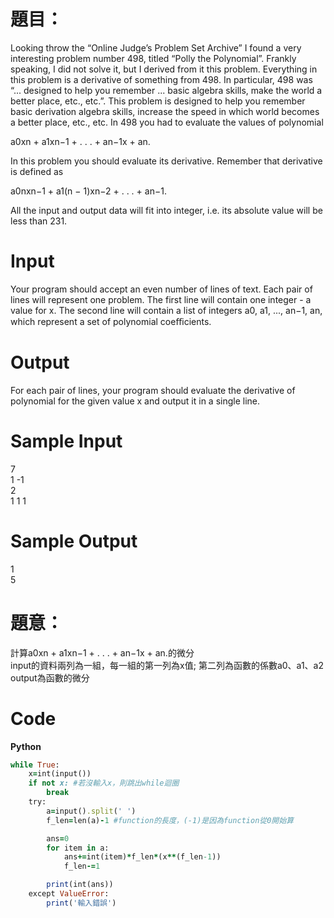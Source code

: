 # 題目：  
Looking throw the “Online Judge’s Problem Set Archive” I found a very interesting problem number 498, titled “Polly the Polynomial”. Frankly speaking, I did not solve it, but I derived from it this problem.
Everything in this problem is a derivative of something from 498. In particular, 498 was “... designed to help you remember  ...  basic algebra skills, make the world a better place, etc., etc.”.  This problem     is designed to help you remember basic derivation algebra skills, increase the speed in which world becomes a better place, etc., etc.
In 498 you had to evaluate the values of polynomial

a0xn + a1xn−1 + . . . + an−1x + an.

In this problem you should evaluate its derivative. Remember that derivative is defined as

a0nxn−1 + a1(n − 1)xn−2 + . . . + an−1.

All the input and output data will fit into integer, i.e. its absolute value will be less than 231.


# Input  
Your program should accept an even number of lines of text. Each pair of lines will represent one problem. The first line will contain one integer - a value for x. The second line will contain a list of integers a0, a1, ..., an−1, an, which represent a set of polynomial coeﬃcients.


# Output  
For each pair of lines, your program should evaluate the derivative of polynomial for the given value x and output it in a single line.

 
# Sample Input    
7  
1 -1  
2  
1 1 1  

 

# Sample Output    
1  
5  


# 題意：  
計算a0xn + a1xn−1 + . . . + an−1x + an.的微分  
input的資料兩列為一組，每一組的第一列為x值; 第二列為函數的係數a0、a1、a2  
output為函數的微分  

# Code 
**Python**  
```ruby
while True:
    x=int(input())
    if not x: #若沒輸入x，則跳出while迴圈
        break
    try:
        a=input().split(' ')
        f_len=len(a)-1 #function的長度，(-1)是因為function從0開始算

        ans=0
        for item in a:
            ans+=int(item)*f_len*(x**(f_len-1))
            f_len-=1

        print(int(ans))
    except ValueError:
        print('輸入錯誤')
```

